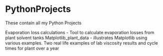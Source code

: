 # PythonProjects
These contain all my Python Projects

Evaporation loss calculations - Tool to calculate evaporation losses from plant solvent tanks
Matplotlib_plant_data - illustrates Matplotlib using various examples. Two real life examples of lab viscosity results and cycle times for plant over a year
